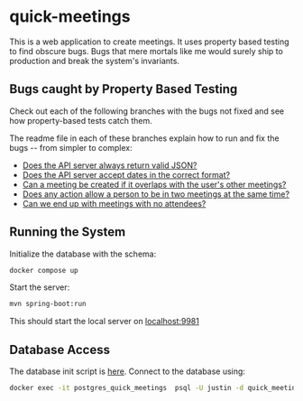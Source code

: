# quick-meetings

This is a web application to create meetings. It uses property based testing to find obscure bugs.
Bugs that mere mortals like me would surely ship to production and break the system's invariants.

## Bugs caught by Property Based Testing

Check out each of the following branches with the bugs not fixed and see how property-based tests
catch them.

The readme file in each of these branches explain how to run and fix the bugs -- from simpler to complex:

- [Does the API server always return valid JSON?](https://github.com/mourjo/quick-meetings/tree/demo-1-server-never-returns-5xx)
- [Does the API server accept dates in the correct format?](https://github.com/mourjo/quick-meetings/tree/demo-2-invalid-date-range)
- [Can a meeting be created if it overlaps with the user's other meetings?](https://github.com/mourjo/quick-meetings/tree/demo-3-meeting-creation-scenarios)
- [Does any action allow a person to be in two meetings at the same time?](https://github.com/mourjo/quick-meetings/tree/demo-4-meeting-acceptations)
- [Can we end up with meetings with no attendees?](https://github.com/mourjo/quick-meetings/tree/demo-5-empty-meetings)
  

## Running the System

Initialize the database with the schema:

```bash
docker compose up
```

Start the server:

```bash
mvn spring-boot:run 
```

This should start the local server
on [localhost:9981](http://localhost:9981/swagger-ui/index.html#/)

## Database Access

The database init script
is [here](https://github.com/mourjo/quick-meetings/blob/main/src/test/resources/init.sql). Connect
to the database using:

```bash
docker exec -it postgres_quick_meetings  psql -U justin -d quick_meetings_test_db
```
